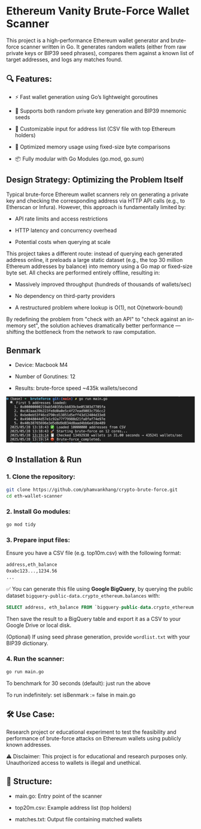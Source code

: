 # Ethereum Vanity Brute-Force Wallet Scanner

This project is a high-performance Ethereum wallet generator and brute-force scanner written in Go. It generates random wallets (either from raw private keys or BIP39 seed phrases), compares them against a known list of target addresses, and logs any matches found.

## 🔍 Features:
- ⚡ Fast wallet generation using Go’s lightweight goroutines

- 🔐 Supports both random private key generation and BIP39 mnemonic seeds

- 📄 Customizable input for address list (CSV file with top Ethereum holders)

- 🧠 Optimized memory usage using fixed-size byte comparisons

- 📦 Fully modular with Go Modules (go.mod, go.sum)

## Design Strategy: Optimizing the Problem Itself
Typical brute-force Ethereum wallet scanners rely on generating a private key and checking the corresponding address via HTTP API calls (e.g., to Etherscan or Infura). However, this approach is fundamentally limited by:

- API rate limits and access restrictions

- HTTP latency and concurrency overhead

- Potential costs when querying at scale

This project takes a different route: instead of querying each generated address online, it preloads a large static dataset (e.g., the top 30 million Ethereum addresses by balance) into memory using a Go map or fixed-size byte set. All checks are performed entirely offline, resulting in:

- Massively improved throughput (hundreds of thousands of wallets/sec)

- No dependency on third-party providers

- A restructured problem where lookup is O(1), not O(network-bound)

By redefining the problem from "check with an API" to "check against an in-memory set", the solution achieves dramatically better performance — shifting the bottleneck from the network to raw computation.

## Benmark

- Device: Macbook M4

- Number of Gorutines: 12

- Results: brute-force speed ~435k wallets/second

![Alt text](./benmark.png?raw=true "Title")

## ⚙️ Installation & Run
### 1. Clone the repository:
```bash
git clone https://github.com/phamvankhang/crypto-brute-force.git
cd eth-wallet-scanner
```
### 2. Install Go modules:
```bash
go mod tidy
```
### 3. Prepare input files:
Ensure you have a CSV file (e.g. top10m.csv) with the following format:

```bash
address,eth_balance
0xabc123...,1234.56
...
```


✅ You can generate this file using **Google BigQuery**, by querying the public dataset `bigquery-public-data.crypto_ethereum.balances` with:
```sql
SELECT address, eth_balance FROM `bigquery-public-data.crypto_ethereum.balances`
```
Then save the result to a BigQuery table and export it as a CSV to your Google Drive or local disk.

(Optional) If using seed phrase generation, provide `wordlist.txt` with your BIP39 dictionary.

### 4. Run the scanner:
```bash
go run main.go
```
To benchmark for 30 seconds (default): just run the above

To run indefinitely: set isBenmark := false in main.go

## 🛠 Use Case:
Research project or educational experiment to test the feasibility and performance of brute-force attacks on Ethereum wallets using publicly known addresses.

⚠️ Disclaimer: This project is for educational and research purposes only. Unauthorized access to wallets is illegal and unethical.

## 📂 Structure:
- main.go: Entry point of the scanner

- top20m.csv: Example address list (top holders)

- matches.txt: Output file containing matched wallets


